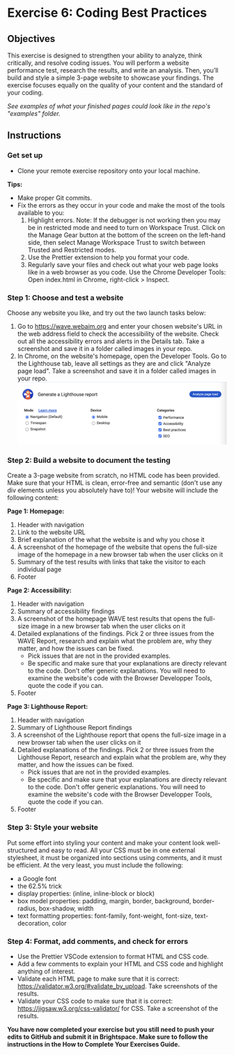 # Exercise 6: Coding Best Practices

## Objectives
This exercise is designed to strengthen your ability to analyze, think critically, and resolve coding issues. You will perform a website performance test, research the results, and write an analysis. Then, you’ll build and style a simple 3-page website to showcase your findings. The exercise focuses equally on the quality of your content and the standard of your coding.

*See examples of what your finished pages could look like in the repo's "examples" folder.*


## Instructions

### Get set up
* Clone your remote exercise repository onto your local machine.

**Tips:**
* Make proper Git commits.
* Fix the errors as they occur in your code and make the most of the tools available to you:
    1. Highlight errors. Note: If the debugger is not working then you may be in restricted mode and need to turn on Workspace Trust. Click on the Manage Gear button at the bottom of the screen on the left-hand side, then select Manage Workspace Trust to switch between Trusted and Restricted modes.
    2. Use the Prettier extension to help you format your code.
    3. Regularly save your files and check out what your web page looks like in a web browser as you code. Use the Chrome Developer Tools: Open index.html in Chrome, right-click > Inspect.


### Step 1: Choose and test a website
Choose any website you like, and try out the two launch tasks below:
1. Go to https://wave.webaim.org and enter your chosen website's URL in the web address field to check the accessibility of the website. Check out all the accessibility errors and alerts in the Details tab. Take a screenshot and save it in a folder called images in your repo. 
2. In Chrome, on the website's homepage, open the Developer Tools. Go to the Lighthouse tab, leave all settings as they are and click "Analyze page load". Take a screenshot and save it in a folder called images in your repo. 
 ![Image of Lighthouse UI](examples/lighthouse.png) 

### Step 2: Build a website to document the testing
Create a 3-page website from scratch, no HTML code has been provided. Make sure that your HTML is clean, error-free and semantic (don't use any div elements unless you absolutely have to)! Your website will include the following content:

**Page 1: Homepage:**
1. Header with navigation
2. Link to the website URL
3. Brief explanation of the what the website is and why you chose it
4. A screenshot of the homepage of the website that opens the full-size image of the homepage in a new browser tab when the user clicks on it
5. Summary of the test results with links that take the visitor to each individual page
7. Footer

**Page 2: Accessibility:**
1. Header with navigation
2. Summary of accessibility findings
3. A screenshot of the homepage WAVE test results that opens the full-size image in a new browser tab when the user clicks on it
4. Detailed explanations of the findings. Pick 2 or three issues from the WAVE Report, research and explain what the problem are, why they matter, and how the issues can be fixed.
    - Pick issues that are not in the provided examples.
    - Be specific and make sure that your explanations are directy relevant to the code. Don't offer generic explanations. You will need to examine the website's code with the Browser Developper Tools, quote the code if you can.  
5. Footer

**Page 3: Lighthouse Report:**
1. Header with navigation
2. Summary of Lighthouse Report findings
3. A screenshot of the Lighthouse report that opens the full-size image in a new browser tab when the user clicks on it
4. Detailed explanations of the findings. Pick 2 or three issues from the Lighthouse Report, research and explain what the problem are, why they matter, and how the issues can be fixed.
    - Pick issues that are not in the provided examples.
    - Be specific and make sure that your explanations are directy relevant to the code. Don't offer generic explanations. You will need to examine the website's code with the Browser Developper Tools, quote the code if you can. 
5. Footer

### Step 3: Style your website
Put some effort into styling your content and make your content look well-structured and easy to read. All your CSS must be in one external stylesheet, it must be organized into sections using comments, and it must be efficient. At the very least, you must include the following:
* a Google font
* the 62.5% trick
* display properties: (inline, inline-block or block)
* box model properties: padding, margin, border, background, border-radius, box-shadow, width
* text formatting properties: font-family, font-weight, font-size, text-decoration, color

### Step 4: Format, add comments, and check for errors
* Use the Prettier VSCode extension to format HTML and CSS code.
* Add a few comments to explain your HTML and CSS code and highlight anything of interest.
* Validate each HTML page to make sure that it is correct: https://validator.w3.org/#validate_by_upload. Take screenshots of the results.
* Validate your CSS code to make sure that it is correct: https://jigsaw.w3.org/css-validator/ for CSS. Take a screenshot of the results.

**You have now completed your exercise but you still need to push your edits to GitHub and submit it in Brightspace. Make sure to follow the instructions in the How to Complete Your Exercises Guide.**